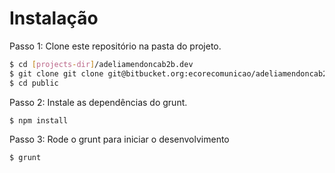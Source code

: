 # Instalação

Passo 1: Clone este repositório na pasta do projeto.

```bash
$ cd [projects-dir]/adeliamendoncab2b.dev
$ git clone git clone git@bitbucket.org:ecorecomunicao/adeliamendoncab2b.git public
$ cd public
```

Passo 2: Instale as dependências do grunt.

```bash
$ npm install
```

Passo 3: Rode o grunt para iniciar o desenvolvimento

```bash
$ grunt
```
